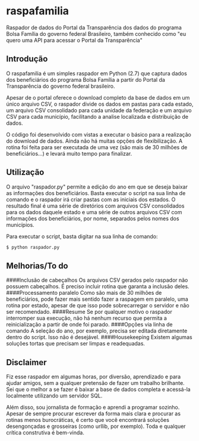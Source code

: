raspafamilia
============
Raspador de dados do Portal da Transparência dos dados do programa Bolsa Família do governo federal Brasileiro, também conhecido como "eu quero uma API para acessar o Portal da Transparência"

Introdução
---
O raspafamilia é um simples raspador em Python (2.7) que captura dados dos beneficiários do programa Bolsa Família a partir do Portal da Transparência do governo federal brasileiro. 

Apesar de o portal oferece o download completo da base de dados em um único arquivo CSV, o raspador divide os dados em pastas para cada estado, um arquivo CSV consolidado para cada unidade da federação e um arquivo CSV para cada município, facilitando a analise localizada e distribuição de dados.

O código foi desenvolvido com vistas a executar o básico para a realização do download de dados. Ainda não há muitas opções de flexibilização. A rotina foi feita para ser executada de uma vez (são mais de 30 milhões de beneficiários...) e levará muito tempo para finalizar.

Utilização
---
O arquivo "raspador.py" permite a edição do ano em que se deseja baixar as informações dos beneficiários. Basta executar o script na sua linha de comando e o raspador irá criar pastas com as iniciais dos estados. O resultado final é uma série de diretórios com arquivos CSV consolidados para os dados daquele estado e uma série de outros arquivos CSV com informações dos beneficiários, por nome, separados pelos nomes dos municípios.

Para executar o script, basta digitar na sua linha de comando:

```python
$ python raspador.py
```

Melhorias/To do
---
####Inclusão de cabeçalhos
  Os arquivos CSV gerados pelo raspador não possuem cabeçalhos. É preciso incluir rotina que garanta a inclusão deles.
####Processamento paralelo
  Como são mais de 30 milhões de beneficiários, pode fazer mais sentido fazer a raspagem em paralelo, uma rotina por estado, apesar de que isso pode sobrecarregar o servidor e não ser recomendado.
####Resume
  Se por qualquer motivo o raspador interromper sua execução, não há nenhum recurso que permita a reinicialização a partir de onde foi parado.
####Opções via linha de comando
  A seleção do ano, por exemplo, precisa ser editada diretamente dentro do script. Isso não é desejável.
####Housekeeping
  Existem algumas soluções tortas que precisam ser limpas e readequadas.


Disclaimer
---
Fiz esse raspador em algumas horas, por diversão, aprendizado e para ajudar amigos, sem a qualquer pretensão de fazer um trabalho brilhante. Sei que o melhor a se fazer é baixar a base de dados completa e acessá-la localmente utilizando um servidor SQL. 

Além disso, sou jornalista de formação e aprendi a programar sozinho. Apesar de sempre procurar escrever da forma mais clara e procurar as rotinas menos burocráticas, é certo que você encontrará soluções desengonçadas e grosseiras (como urllib, por exemplo). Toda e qualquer crítica construtiva é bem-vinda.
